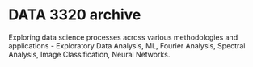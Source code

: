 # DATA 3320 archive

Exploring data science processes across various methodologies and applications - Exploratory Data Analysis, ML, Fourier Analysis, Spectral Analysis, Image Classification, Neural Networks.
